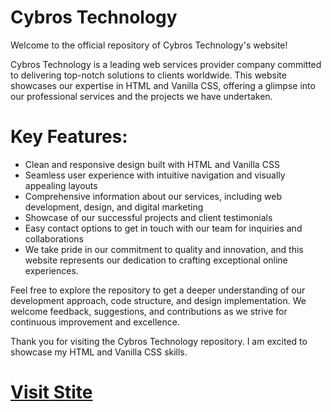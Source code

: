 # Cybros Technology
Welcome to the official repository of Cybros Technology's website!

Cybros Technology is a leading web services provider company committed to delivering top-notch solutions to clients worldwide. This website showcases our expertise in HTML and Vanilla CSS, offering a glimpse into our professional services and the projects we have undertaken.

# Key Features:
- Clean and responsive design built with HTML and Vanilla CSS
- Seamless user experience with intuitive navigation and visually appealing layouts
- Comprehensive information about our services, including web development, design, and digital marketing
- Showcase of our successful projects and client testimonials
- Easy contact options to get in touch with our team for inquiries and collaborations
- We take pride in our commitment to quality and innovation, and this website represents our dedication to crafting exceptional online experiences.

Feel free to explore the repository to get a deeper understanding of our development approach, code structure, and design implementation. We welcome feedback, suggestions, and contributions as we strive for continuous improvement and excellence.

Thank you for visiting the Cybros Technology repository. I am excited to showcase my HTML and Vanilla CSS skills.

# [Visit Stite](https://rafaijaved.github.io/cybros-tech-website/index.html) 
